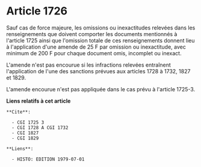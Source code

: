 # Article 1726

Sauf cas de force majeure, les omissions ou inexactitudes relevées dans les renseignements que doivent comporter les
documents mentionnés à l'article 1725 ainsi que l'omission totale de ces renseignements donnent lieu à l'application d'une
amende de 25 F par omission ou inexactitude, avec minimum de 200 F pour chaque document omis, incomplet ou inexact.

L'amende n'est pas encourue si les infractions relevées entraînent l'application de l'une des sanctions prévues aux articles
1728 à 1732, 1827 et 1829.

L'amende encourue n'est pas appliquée dans le cas prévu à l'article 1725-3.

**Liens relatifs à cet article**

	**Cite**:

	  - CGI 1725 3
	  - CGI 1728 A CGI 1732
	  - CGI 1827
	  - CGI 1829

	**Liens**:

	  - HISTO: EDITION 1979-07-01
